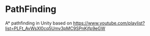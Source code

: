 # PathFinding

A* pathfinding in Unity based on https://www.youtube.com/playlist?list=PLFt_AvWsXl0cq5Umv3pMC9SPnKjfp9eGW
